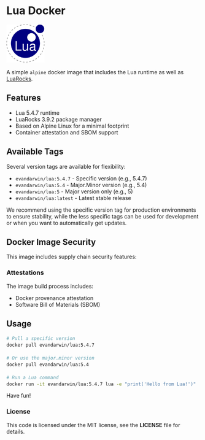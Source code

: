 # Lua Docker

<img src="docs/lua.png" alt="Lua for Docker" style="zoom:33%;" />

A simple `alpine` docker image that includes the Lua runtime as well as [LuaRocks](https://luarocks.org/).

## Features

- Lua 5.4.7 runtime
- LuaRocks 3.9.2 package manager
- Based on Alpine Linux for a minimal footprint
- Container attestation and SBOM support

## Available Tags

Several version tags are available for flexibility:

- `evandarwin/lua:5.4.7` - Specific version (e.g., 5.4.7)
- `evandarwin/lua:5.4` - Major.Minor version (e.g., 5.4)
- `evandarwin/lua:5` - Major version only (e.g., 5)
- `evandarwin/lua:latest` - Latest stable release

We recommend using the specific version tag for production environments to ensure stability, while the less specific tags can be used for development or when you want to automatically get updates.

## Docker Image Security

This image includes supply chain security features:

### Attestations

The image build process includes:
- Docker provenance attestation
- Software Bill of Materials (SBOM)

## Usage

```bash
# Pull a specific version
docker pull evandarwin/lua:5.4.7

# Or use the major.minor version
docker pull evandarwin/lua:5.4

# Run a Lua command
docker run -it evandarwin/lua:5.4.7 lua -e "print('Hello from Lua!')"
```

Have fun!

### License

This code is licensed under the MIT license, see the **LICENSE** file for details.